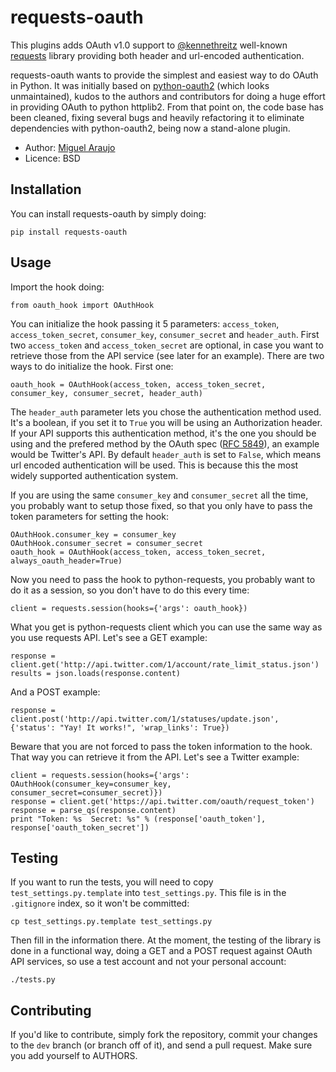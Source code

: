 # requests-oauth

This plugins adds OAuth v1.0 support to <a href="https://github.com/kennethreitz">@kennethreitz</a> well-known <a href="http://github.com/kennethreitz/requests">requests</a> library providing both header and url-encoded authentication.

requests-oauth wants to provide the simplest and easiest way to do OAuth in Python. It was initially based on <a href="https://github.com/simplegeo/python-oauth2">python-oauth2</a> (which looks unmaintained), kudos to the authors and contributors for doing a huge effort in providing OAuth to python httplib2. From that point on, the code base has been cleaned, fixing several bugs and heavily refactoring it to eliminate dependencies with python-oauth2, being now a stand-alone plugin.

* Author: <a href="http://www.github.com/maraujop/">Miguel Araujo</a>
* Licence: BSD

## Installation

You can install requests-oauth by simply doing:

    pip install requests-oauth

## Usage

Import the hook doing:

    from oauth_hook import OAuthHook

You can initialize the hook passing it 5 parameters: `access_token`, `access_token_secret`, `consumer_key`, `consumer_secret` and `header_auth`. First two `access_token` and `access_token_secret` are optional, in case you want to retrieve those from the API service (see later for an example). There are two ways to do initialize the hook. First one:

    oauth_hook = OAuthHook(access_token, access_token_secret, consumer_key, consumer_secret, header_auth)

The `header_auth` parameter lets you chose the authentication method used. It's a boolean, if you set it to `True` you will be using an Authorization header. If your API supports this authentication method, it's the one you should be using and the prefered method by the OAuth spec (<a href="http://tools.ietf.org/html/rfc5849#section-3.5">RFC 5849</a>), an example would be Twitter's API. By default `header_auth` is set to `False`, which means url encoded authentication will be used. This is because this the most widely supported authentication system.

If you are using the same `consumer_key` and `consumer_secret` all the time, you probably want to setup those fixed, so that you only have to pass the token parameters for setting the hook:

    OAuthHook.consumer_key = consumer_key
    OAuthHook.consumer_secret = consumer_secret
    oauth_hook = OAuthHook(access_token, access_token_secret, always_oauth_header=True)

Now you need to pass the hook to python-requests, you probably want to do it as a session, so you don't have to do this every time:

    client = requests.session(hooks={'args': oauth_hook})

What you get is python-requests client which you can use the same way as you use requests API. Let's see a GET example:

    response = client.get('http://api.twitter.com/1/account/rate_limit_status.json')
    results = json.loads(response.content)

And a POST example:

    response = client.post('http://api.twitter.com/1/statuses/update.json', {'status': "Yay! It works!", 'wrap_links': True})

Beware that you are not forced to pass the token information to the hook. That way you can retrieve it from the API. Let's see a Twitter example:

    client = requests.session(hooks={'args': OAuthHook(consumer_key=consumer_key, consumer_secret=consumer_secret)})
    response = client.get('https://api.twitter.com/oauth/request_token')
    response = parse_qs(response.content)
    print "Token: %s  Secret: %s" % (response['oauth_token'], response['oauth_token_secret'])

## Testing

If you want to run the tests, you will need to copy `test_settings.py.template` into `test_settings.py`. This file is in the `.gitignore` index, so it won't be committed:

    cp test_settings.py.template test_settings.py

Then fill in the information there. At the moment, the testing of the library is done in a functional way, doing a GET and a POST request against OAuth API services, so use a test account and not your personal account:

    ./tests.py

## Contributing

If you'd like to contribute, simply fork the repository, commit your changes to the `dev` branch (or branch off of it), and send a pull request. Make sure you add yourself to AUTHORS.
